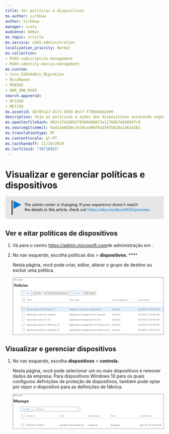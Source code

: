 ```yaml
---
title: Ver políticas e dispositivos
ms.author: sirkkuw
author: Sirkkuw
manager: scotv
audience: Admin
ms.topic: article
ms.service: o365-administration
localization_priority: Normal
ms.collection:
- M365-subscription-management
- M365-identity-device-management
ms.custom:
- Core_O365Admin_Migration
- MiniMaven
- MSB365
- OKR_SMB_M365
search.appverid:
- BCS160
- MET150
ms.assetid: 6b70fa27-d171-4593-8ecf-f78bb4ed2e99
description: Veja as políticas e ações dos dispositivos assinando negócios com credenciais de administração globais do Microsoft 365 com credenciais globais de administração.
ms.openlocfilehash: 982c1f410802f9589d40073a11768b7dd68567c0
ms.sourcegitcommit: 6a413a65b8c2e10cea08f0a15635b28a1362a582
ms.translationtype: MT
ms.contentlocale: pt-PT
ms.lasthandoff: 11/19/2019
ms.locfileid: "38718925"
---
```

# <a name="view-and-manage-policies-and-devices"></a>Visualizar e gerenciar políticas e dispositivos

[![Etiqueta que informa que o centro de administração está a mudar e que pode encontrar mais detalhes em aka.ms/aboutM365preview.](media/m365admincenterchanging.png)](https://docs.microsoft.com/office365/admin/microsoft-365-admin-center-preview)

## <a name="view-and-edit-device-policies"></a>Ver e eitar políticas de dispositivos

1.  Vá para o centro <a href="https://go.microsoft.com/fwlink/p/?linkid=837890" target="_blank">https://admin.microsoft.com</a>de administração em .
2. No nav esquerdo, escolha políticas dos \> **dispositivos.** ****

    Nesta página, você pode criar, editar, alterar o grupo de destino ou excluir uma política.

    ![Screenshot of the Policies page](media/devicepolicies.png)
  
## <a name="view-and-manage-devices"></a>Visualizar e gerenciar dispositivos

1. No nav esquerdo, escolha **dispositivos** \> **controla.** 
    
    Nesta página, você pode selecionar um ou mais dispositivos e remover dados da empresa. Para dispositivos Windows 10 para os quais configurou definições de proteção de dispositivos, também pode optar por repor o dispositivo para as definições de fábrica.
  
   ![Gerenciar a página de dispositivos](media/devicesmanage.png)

